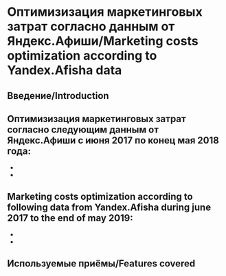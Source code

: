 # Оптимизизация маркетинговых затрат согласно данным от Яндекс.Афиши/Marketing costs optimization according to Yandex.Afisha data

## Введение/Introduction

Оптимизизация маркетинговых затрат согласно следующим данным от Яндекс.Афиши с июня 2017 по конец мая 2018 года:
-
-
-

Marketing costs optimization according to following data from Yandex.Afisha during june 2017 to the end of may 2019:
-
-
-

## Используемые приёмы/Features covered
